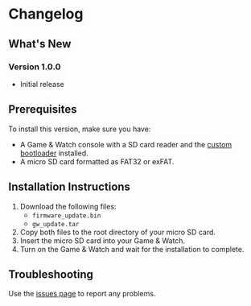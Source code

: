 # Changelog

## What's New

### Version 1.0.0
- Initial release

## Prerequisites
To install this version, make sure you have:
- A Game & Watch console with a SD card reader and the [custom bootloader](https://github.com/sylverb/game-and-watch-bootloader) installed.
- A micro SD card formatted as FAT32 or exFAT.

## Installation Instructions
1. Download the following files:
   - `firmware_update.bin`
   - `gw_update.tar`
2. Copy both files to the root directory of your micro SD card.
3. Insert the micro SD card into your Game & Watch.
4. Turn on the Game & Watch and wait for the installation to complete.

## Troubleshooting
Use the [issues page](https://github.com/sylverb/game-and-watch-retro-go-sd/issues) to report any problems.
